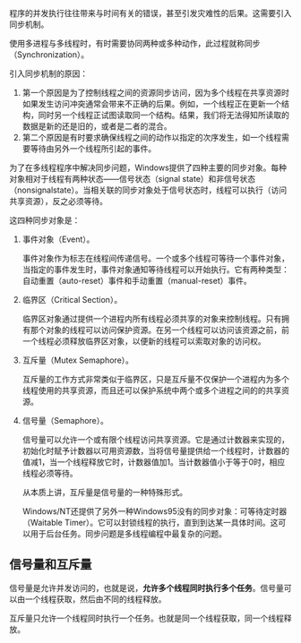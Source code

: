 程序的并发执行往往带来与时间有关的错误，甚至引发灾难性的后果。这需要引入同步机制。

使用多进程与多线程时，有时需要协同两种或多种动作，此过程就称同步（Synchronization）。

引入同步机制的原因：

1. 第一个原因是为了控制线程之间的资源同步访问，因为多个线程在共享资源时如果发生访问冲突通常会带来不正确的后果。例如，一个线程正在更新一个结构，同时另一个线程正试图读取同一个结构。结果，我们将无法得知所读取的数据是新的还是旧的，或者是二者的混合。
2. 第二个原因是有时要求确保线程之间的动作以指定的次序发生，如一个线程需要等待由另外一个线程所引起的事件。

为了在多线程程序中解决同步问题，Windows提供了四种主要的同步对象。每种对象相对于线程有两种状态——信号状态（signal state）和非信号状态（nonsignalstate）。当相关联的同步对象处于信号状态时，线程可以执行（访问共享资源），反之必须等待。

这四种同步对象是：

1. 事件对象（Event）。

   事件对象作为标志在线程间传递信号。一个或多个线程可等待一个事件对象，当指定的事件发生时，事件对象通知等待线程可以开始执行。它有两种类型：自动重置（auto-reset）事件和手动重置（manual-reset）事件。

2. 临界区（Critical Section）。

   临界区对象通过提供一个进程内所有线程必须共享的对象来控制线程。只有拥有那个对象的线程可以访问保护资源。在另一个线程可以访问该资源之前，前一个线程必须释放临界区对象，以便新的线程可以索取对象的访问权。

3. 互斥量（Mutex Semaphore）。

   互斥量的工作方式非常类似于临界区，只是互斥量不仅保护一个进程内为多个线程使用的共享资源，而且还可以保护系统中两个或多个进程之间的的共享资源。

4. 信号量（Semaphore）。

   信号量可以允许一个或有限个线程访问共享资源。它是通过计数器来实现的，初始化时赋予计数器以可用资源数，当将信号量提供给一个线程时，计数器的值减1，当一个线程释放它时，计数器值加1。当计数器值小于等于0时，相应线程必须等待。

   从本质上讲，互斥量是信号量的一种特殊形式。
   
   Windows/NT还提供了另外一种Windows95没有的同步对象：可等待定时器（Waitable Timer）。它可以封锁线程的执行，直到到达某一具体时间。这可以用于后台任务。同步问题是多线程编程中最复杂的问题。

## 信号量和互斥量

信号量是允许并发访问的，也就是说，**允许多个线程同时执行多个任务**。信号量可以由一个线程获取，然后由不同的线程释放。

互斥量只允许一个线程同时执行一个任务。也就是同一个线程获取，同一个线程释放。